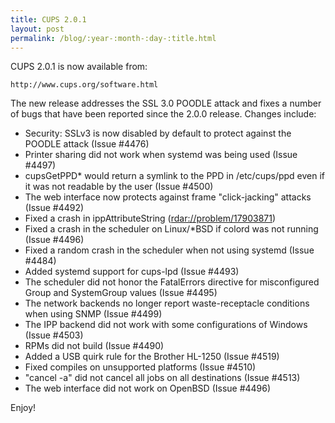 ```yaml
---
title: CUPS 2.0.1
layout: post
permalink: /blog/:year-:month-:day-:title.html
---
```


CUPS 2.0.1 is now available from:

    http://www.cups.org/software.html

The new release addresses the SSL 3.0 POODLE attack and fixes a number of bugs that have been reported since the 2.0.0 release. Changes include:

- Security: SSLv3 is now disabled by default to protect against the POODLE attack (Issue #4476)
- Printer sharing did not work when systemd was being used (Issue #4497)
- cupsGetPPD* would return a symlink to the PPD in /etc/cups/ppd even if it was not readable by the user (Issue #4500)
- The web interface now protects against frame "click-jacking" attacks (Issue #4492)
- Fixed a crash in ippAttributeString (<rdar://problem/17903871>)
- Fixed a crash in the scheduler on Linux/*BSD if colord was not running (Issue #4496)
- Fixed a random crash in the scheduler when not using systemd (Issue #4484)
- Added systemd support for cups-lpd (Issue #4493)
- The scheduler did not honor the FatalErrors directive for misconfigured Group and SystemGroup values (Issue #4495)
- The network backends no longer report waste-receptacle conditions when using SNMP (Issue #4499)
- The IPP backend did not work with some configurations of Windows (Issue #4503)
- RPMs did not build (Issue #4490)
- Added a USB quirk rule for the Brother HL-1250 (Issue #4519)
- Fixed compiles on unsupported platforms (Issue #4510)
- "cancel -a" did not cancel all jobs on all destinations (Issue #4513)
- The web interface did not work on OpenBSD (Issue #4496)

Enjoy!
